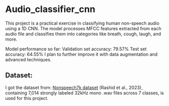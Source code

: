 # Audio_classifier_cnn

This project is a practical exercise in classifying human non-speech audio using a 1D CNN. The model processes MFCC features extracted from each audio file and classifies them into categories like breath, cough, laugh, and more. 


Model performance so far:
Validation set accuracy: 79.57%
Test set accuracy: 64.55%
I plan to further improve it with data augmentation and advanced techniques.

## Dataset:
I got the dataset from: [Nonspeech7k dataset](https://zenodo.org/records/6967442) (Rashid et al., 2023), containing 7,014 strongly labeled 32kHz mono .wav files across 7 classes, is used for this project.
